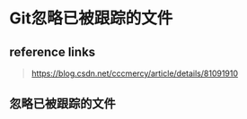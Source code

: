 # Git忽略已被跟踪的文件

## reference links

> https://blog.csdn.net/cccmercy/article/details/81091910  

##  忽略已被跟踪的文件


